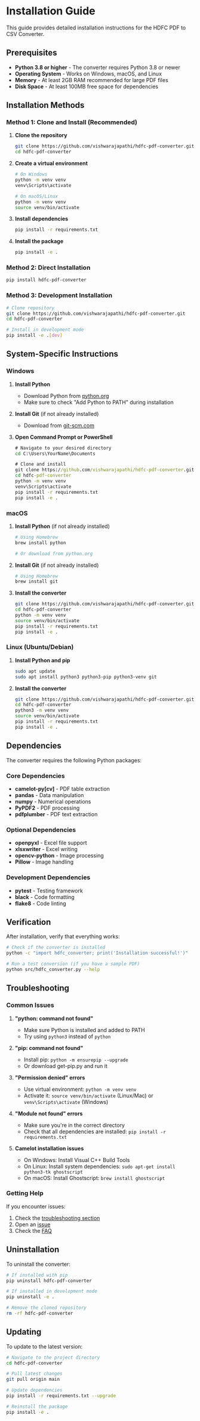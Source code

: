 # Installation Guide

This guide provides detailed installation instructions for the HDFC PDF to CSV Converter.

## Prerequisites

- **Python 3.8 or higher** - The converter requires Python 3.8 or newer
- **Operating System** - Works on Windows, macOS, and Linux
- **Memory** - At least 2GB RAM recommended for large PDF files
- **Disk Space** - At least 100MB free space for dependencies

## Installation Methods

### Method 1: Clone and Install (Recommended)

1. **Clone the repository**
   ```bash
   git clone https://github.com/vishwarajapathi/hdfc-pdf-converter.git
   cd hdfc-pdf-converter
   ```

2. **Create a virtual environment**
   ```bash
   # On Windows
   python -m venv venv
   venv\Scripts\activate
   
   # On macOS/Linux
   python -m venv venv
   source venv/bin/activate
   ```

3. **Install dependencies**
   ```bash
   pip install -r requirements.txt
   ```

4. **Install the package**
   ```bash
   pip install -e .
   ```

### Method 2: Direct Installation

```bash
pip install hdfc-pdf-converter
```

### Method 3: Development Installation

```bash
# Clone repository
git clone https://github.com/vishwarajapathi/hdfc-pdf-converter.git
cd hdfc-pdf-converter

# Install in development mode
pip install -e .[dev]
```

## System-Specific Instructions

### Windows

1. **Install Python**
   - Download Python from [python.org](https://www.python.org/downloads/)
   - Make sure to check "Add Python to PATH" during installation

2. **Install Git** (if not already installed)
   - Download from [git-scm.com](https://git-scm.com/download/win)

3. **Open Command Prompt or PowerShell**
   ```cmd
   # Navigate to your desired directory
   cd C:\Users\YourName\Documents
   
   # Clone and install
   git clone https://github.com/vishwarajapathi/hdfc-pdf-converter.git
   cd hdfc-pdf-converter
   python -m venv venv
   venv\Scripts\activate
   pip install -r requirements.txt
   pip install -e .
   ```

### macOS

1. **Install Python** (if not already installed)
   ```bash
   # Using Homebrew
   brew install python
   
   # Or download from python.org
   ```

2. **Install Git** (if not already installed)
   ```bash
   # Using Homebrew
   brew install git
   ```

3. **Install the converter**
   ```bash
   git clone https://github.com/vishwarajapathi/hdfc-pdf-converter.git
   cd hdfc-pdf-converter
   python -m venv venv
   source venv/bin/activate
   pip install -r requirements.txt
   pip install -e .
   ```

### Linux (Ubuntu/Debian)

1. **Install Python and pip**
   ```bash
   sudo apt update
   sudo apt install python3 python3-pip python3-venv git
   ```

2. **Install the converter**
   ```bash
   git clone https://github.com/vishwarajapathi/hdfc-pdf-converter.git
   cd hdfc-pdf-converter
   python3 -m venv venv
   source venv/bin/activate
   pip install -r requirements.txt
   pip install -e .
   ```

## Dependencies

The converter requires the following Python packages:

### Core Dependencies
- **camelot-py[cv]** - PDF table extraction
- **pandas** - Data manipulation
- **numpy** - Numerical operations
- **PyPDF2** - PDF processing
- **pdfplumber** - PDF text extraction

### Optional Dependencies
- **openpyxl** - Excel file support
- **xlsxwriter** - Excel writing
- **opencv-python** - Image processing
- **Pillow** - Image handling

### Development Dependencies
- **pytest** - Testing framework
- **black** - Code formatting
- **flake8** - Code linting

## Verification

After installation, verify that everything works:

```bash
# Check if the converter is installed
python -c "import hdfc_converter; print('Installation successful!')"

# Run a test conversion (if you have a sample PDF)
python src/hdfc_converter.py --help
```

## Troubleshooting

### Common Issues

1. **"python: command not found"**
   - Make sure Python is installed and added to PATH
   - Try using `python3` instead of `python`

2. **"pip: command not found"**
   - Install pip: `python -m ensurepip --upgrade`
   - Or download get-pip.py and run it

3. **"Permission denied" errors**
   - Use virtual environment: `python -m venv venv`
   - Activate it: `source venv/bin/activate` (Linux/Mac) or `venv\Scripts\activate` (Windows)

4. **"Module not found" errors**
   - Make sure you're in the correct directory
   - Check that all dependencies are installed: `pip install -r requirements.txt`

5. **Camelot installation issues**
   - On Windows: Install Visual C++ Build Tools
   - On Linux: Install system dependencies: `sudo apt-get install python3-tk ghostscript`
   - On macOS: Install Ghostscript: `brew install ghostscript`

### Getting Help

If you encounter issues:

1. Check the [troubleshooting section](#troubleshooting)
2. Open an [issue](https://github.com/vishwarajapathi/hdfc-pdf-converter/issues)
3. Check the [FAQ](FAQ.md)

## Uninstallation

To uninstall the converter:

```bash
# If installed with pip
pip uninstall hdfc-pdf-converter

# If installed in development mode
pip uninstall -e .

# Remove the cloned repository
rm -rf hdfc-pdf-converter
```

## Updating

To update to the latest version:

```bash
# Navigate to the project directory
cd hdfc-pdf-converter

# Pull latest changes
git pull origin main

# Update dependencies
pip install -r requirements.txt --upgrade

# Reinstall the package
pip install -e .
```
